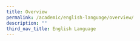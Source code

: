 ```yaml
---
title: Overview
permalink: /academic/english-language/overview/
description: ""
third_nav_title: English Language
---
```

